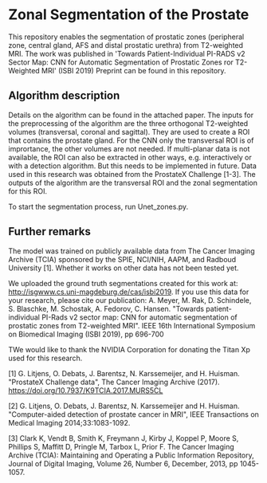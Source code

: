 # Zonal Segmentation of the Prostate
This repository enables the segmentation of prostatic zones (peripheral zone, central gland, AFS and distal prostatic urethra) from T2-weighted MRI. The work was published in 'Towards Patient-Individual PI-RADS v2 Sector Map: CNN for Automatic Segmentation of Prostatic Zones ror T2-Weighted MRI' (ISBI 2019) Preprint can be found in this repository.


## Algorithm description
Details on the algorithm can be found in the attached paper. The inputs for the preprocessing of the algorithm are the three orthogonal T2-weighted volumes (transversal, coronal and sagittal). They are used to create a ROI that contains the prostate gland. For the CNN only the transversal ROI is of imprortance, the other volumes are not needed. If multi-planar data is not available, the ROI can also be extracted in other ways, e.g. interactively or with a detection algorithm. But this needs to be implemented in future. 
Data used in this research was obtained from the ProstateX Challenge [1-3]. The outputs of the algorithm are the transversal ROI and the zonal segmentation for this ROI.

To start the segmentation process, run Unet_zones.py.

## Further remarks
The model was trained on publicly available data from The Cancer Imaging Archive (TCIA) sponsored by the SPIE, NCI/NIH, AAPM, and Radboud University [1]. Whether it works on other data has not been tested yet. 

We uploaded the ground truth segmentations created for this work at: http://isgwww.cs.uni-magdeburg.de/cas/isbi2019.
If you use this data for your research, please cite our publication:
A. Meyer, M. Rak, D. Schindele, S. Blaschke, M. Schostak, A. Fedorov, C. Hansen. "Towards patient-individual PI-Rads v2 sector map: CNN for automatic segmentation of prostatic zones from T2-weighted MRI". IEEE 16th International Symposium on Biomedical Imaging (ISBI 2019), pp 696-700

TWe would like to thank the NVIDIA Corporation for donating the Titan Xp used for this research.


[1] G. Litjens, O. Debats, J. Barentsz, N. Karssemeijer, and H. Huisman. "ProstateX Challenge data", The Cancer Imaging Archive (2017). https://doi.org/10.7937/K9TCIA.2017.MURS5CL

[2] G. Litjens, O. Debats, J. Barentsz, N. Karssemeijer and H. Huisman. "Computer-aided detection of prostate cancer in MRI", IEEE Transactions on Medical Imaging 2014;33:1083-1092.

[3] Clark K, Vendt B, Smith K, Freymann J, Kirby J, Koppel P, Moore S, Phillips S, Maffitt D, Pringle M, Tarbox L, Prior F. The Cancer Imaging Archive (TCIA): Maintaining and Operating a Public Information Repository, Journal of Digital Imaging, Volume 26, Number 6, December, 2013, pp 1045-1057.
